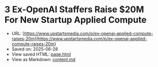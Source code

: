 # 3 Ex-OpenAI Staffers Raise $20M For New Startup Applied Compute

- URL: [https://www.upstartsmedia.com/p/ex-openai-applied-compute-raises-20m](https://www.upstartsmedia.com/p/ex-openai-applied-compute-raises-20m)
- Saved on: 2025-06-28
- View saved HTML: [page.html](page.html)
- View as Markdown: [content.md](content.md)
